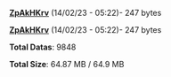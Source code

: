 [**ZpAkHKrv**](/data/ZpAkHKrv.txt) (14/02/23 - 05:22)- 247 bytes

[**ZpAkHKrv**](/data/ZpAkHKrv.txt) (14/02/23 - 05:22)- 247 bytes

**Total Datas**: 9848

**Total Size**: 64.87 MB / 64.9 MB